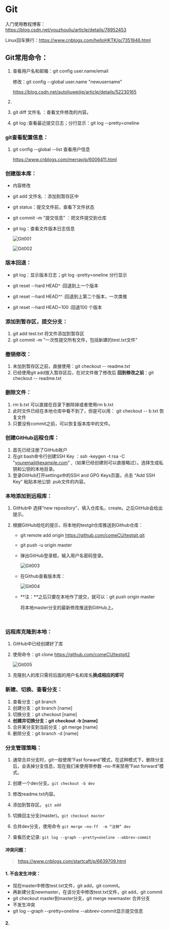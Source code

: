 # Git

入门使用教程博客：https://blog.csdn.net/youzhouliu/article/details/78952453

Linux回车换行：https://www.cnblogs.com/helloHKTK/p/7351946.html



## Git常用命令：

1. 查看用户名和邮箱：git config user.name/email

   修改：git config --global user.name "newusername"

   https://blog.csdn.net/autoliuweijie/article/details/52230165

2. ​



1. git diff 文件名 ：查看文件修改的内容。
2. git log :查看最近提交日志；分行显示：git log --pretty=oneline




### git查看配置信息：

1. git config --global --list 查看用户信息

   https://www.cnblogs.com/merray/p/6006411.html


### 创建版本库：

- 内容修改


- git add 文件名 ：添加到暂存区中

- git status：提交文件前，查看下文件状态

- git commit -m "提交信息" ：把文件提交到仓库

- git log：查看文件版本日志信息

  ![Git001](D:\Users\Administrator\Documents\截图文件\Git001.png)

  ![Git002](D:\Users\Administrator\Documents\截图文件\Git002.png)



### 版本回退：

- git log：显示版本日志；git log -pretty=oneline 分行显示


- git reset --hard HEAD^ :回退到上一个版本
- git reset --hard HEAD^^ :回退到上第二个版本，一次类推
- git reset --hard HEAD~100 :回退100 个版本




### 添加到暂存区，提交分支：

1. git add test.txt 将文件添加到暂存区
2. git commit -m "一次性提交所有文件，包括新建的test.txt文件"



### 撤销修改：

1. 未加到暂存区之前，直接使用：git checkout -- readme.txt
2. 已经使用git add放入暂存区后，在对文件做了修改后 **回到修改之前**：git checkout -- readme.txt



### 删除文件：

1. rm b.txt 可以直接在目录下删除掉或者使用rm b.txt
2. 此时文件已经在本地仓库中看不到了，但是可以用： git checkout -- b.txt 恢复文件
3. 只要没有commit之前，可以恢复版本库中的文件。




### 创建GitHub远程仓库：

1. 首先已经注册了GitHub账户
2. 在git bash命令行创建SSH Key ：ssh -keygen -t rsa -C "youremail@example.com" ,（如果已经创建则可以直接略过）。选择生成私钥和公钥的本地目录。
3. 登录GitHub打开settings中的SSH and GPG Keys页面，点击 “Add SSH Key” 粘贴本地公钥 .pub文件的内容。

### 本地添加到远程库：

1. GitHub中 选择“new repository”，填入仓库名，create。之后GitHub会给出提示。

2. 根据GitHub给吃的提示，将本地的testgit仓库推送到Github仓库：

   - git remote add origin https://github.com/comeCU/testgit.git

   - git push -u origin master

   - 弹出GitHub登录框，输入用户名密码登录。

     ![Git003](D:\Users\Administrator\Documents\截图文件\Git003.png)

   - 在Github查看版本库：

     ![Git004](D:\Users\Administrator\Documents\截图文件\Git004.png)

   - **注：**之后只要在本地作了提交，就可以：git push origin master

     将本地master分支的最新修改推送到GitHub上。

   ​

### 远程库克隆到本地：

1. GitHub中已经创建好了库

2. 使用命令：git clone https://github.com/comeCU/testgit2

   ![Git005](D:\Users\Administrator\Documents\截图文件\Git005.png)

3. 克隆别人的库只需将后面的用户名和库名**换成相应的即可**



### 新建、切换、查看分支：

1. 查看分支：git branch
2. 创建分支：git branch [name]
3. 切换分支：git checkout [name]
4. **创建并切换分支：git checkout -b [name]**
5. 合并某分支到当前分支：git merge [name]
6. 删除分支：git branch -d [name]



### 分支管理策略：

1. 通常合并分支时，git一般使用”Fast forward”模式，在这种模式下，删除分支后，会丢掉分支信息，现在我们来使用带参数 –no-ff来禁用”Fast forward”模式。
2. 创建一个dev分支。`git checkout -b dev`
3. 修改readme.txt内容。
4. 添加到暂存区。 `git add`


1. 切换回主分支(master)。`git checkout master`
2. 合并dev分支，使用命令 `git merge –no-ff  -m “注释” dev`
3. 查看历史记录: `git log --graph --pretty=oneline --abbrev-commit`




#### 冲突问题：

> https://www.cnblogs.com/startcaft/p/6639709.html

#### 1. 不会发生冲突：

- 现在master中修改test.txt文件，git add，git commit。
- 再新建分支newmaster，在该分支中修改test.txt文件，git add，git commit
- git checkout master到master分支，git merge newmaster 合并分支
- 不发生冲突
- git log --graph --pretty=oneline --abbrev-commit显示提交信息

#### 2. 